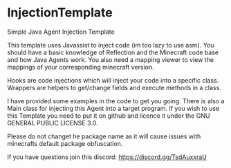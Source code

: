 # InjectionTemplate
Simple Java Agent Injection Template

This template uses Javassist to inject code (im too lazy to use asm).
You should have a basic knowledge of Reflection and the Minecraft code base and how Java Agents work.
You also need a mapping viewer to view the mappings of your corresponding minecraft version.

Hooks are code injections which will inject your code into a specific class.
Wrappers are helpers to get/change fields and execute methods in a class.

I have provided some examples in the code to get you going. There is also a Main class for injecting 
this Agent into a target program. If you wish to use this Template you need to put it on github and licence it under the GNU GENERAL PUBLIC LICENSE 3.0.

Please do not changet he package name as it will cause issues with minecrafts default package obfuscation.

If you have questions join this discord: https://discord.gg/TsdAuxxraU
